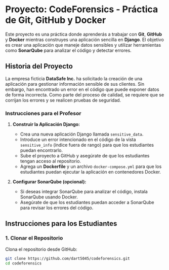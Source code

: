 # Proyecto: CodeForensics - Práctica de Git, GitHub y Docker

Este proyecto es una práctica donde aprenderás a trabajar con **Git**, **GitHub** y **Docker** mientras construyes una aplicación sencilla en **Django**. El objetivo es crear una aplicación que maneje datos sensibles y utilizar herramientas como **SonarQube** para analizar el código y detectar errores.

## Historia del Proyecto

La empresa ficticia **DataSafe Inc.** ha solicitado la creación de una aplicación para gestionar información sensible de sus clientes. Sin embargo, han encontrado un error en el código que puede exponer datos de forma incorrecta. Como parte del proceso de calidad, se requiere que se corrijan los errores y se realicen pruebas de seguridad.

### Instrucciones para el Profesor

1. **Construir la Aplicación Django:**
   - Crea una nueva aplicación Django llamada `sensitive_data`.
   - Introduce un error intencionado en el código de la vista `sensitive_info` (índice fuera de rango) para que los estudiantes puedan encontrarlo.
   - Sube el proyecto a GitHub y asegúrate de que los estudiantes tengan acceso al repositorio.
   - Agrega un **Dockerfile** y un archivo `docker-compose.yml` para que los estudiantes puedan ejecutar la aplicación en contenedores Docker.

2. **Configurar SonarQube (opcional):**
   - Si deseas integrar SonarQube para analizar el código, instala SonarQube usando Docker.
   - Asegúrate de que los estudiantes puedan acceder a SonarQube para revisar los errores del código.

## Instrucciones para los Estudiantes

### **1. Clonar el Repositorio**

Clona el repositorio desde GitHub:
```bash
git clone https://github.com/dart5045/codeforensics.git
cd codeforensics